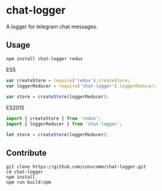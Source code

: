 # chat-logger
A logger for telegram chat messages.

## Usage

```shell
npm install chat-logger redux
```

ES5
```javascript
var createStore = require('redux').createStore;
var loggerReducer = require('chat-logger').loggerReducer;

var store = createStore(loggerReducer);
```

ES2015
```javascript
import { createStore } from 'redux';
import { loggerReducer } from 'chat-logger';

let store = createStore(loggerReducer);
```

## Contribute

```shell
git clone https://github.com/convcomm/chat-logger.git
cd chat-logger
npm install
npm run build:npm
```
